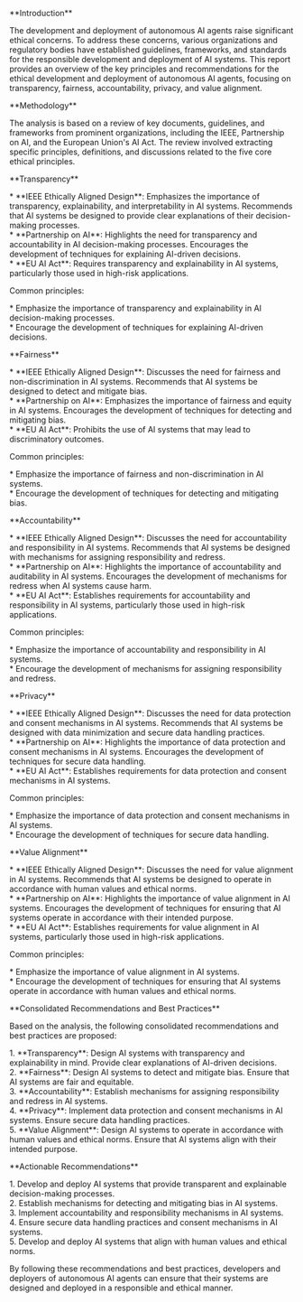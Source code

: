 \*\*Introduction\*\*

The development and deployment of autonomous AI agents raise significant ethical concerns. To address these concerns, various organizations and regulatory bodies have established guidelines, frameworks, and standards for the responsible development and deployment of AI systems. This report provides an overview of the key principles and recommendations for the ethical development and deployment of autonomous AI agents, focusing on transparency, fairness, accountability, privacy, and value alignment.

\*\*Methodology\*\*

The analysis is based on a review of key documents, guidelines, and frameworks from prominent organizations, including the IEEE, Partnership on AI, and the European Union's AI Act. The review involved extracting specific principles, definitions, and discussions related to the five core ethical principles.

\*\*Transparency\*\*

\* \*\*IEEE Ethically Aligned Design\*\*: Emphasizes the importance of transparency, explainability, and interpretability in AI systems. Recommends that AI systems be designed to provide clear explanations of their decision-making processes.  
\* \*\*Partnership on AI\*\*: Highlights the need for transparency and accountability in AI decision-making processes. Encourages the development of techniques for explaining AI-driven decisions.  
\* \*\*EU AI Act\*\*: Requires transparency and explainability in AI systems, particularly those used in high-risk applications.

Common principles:

\* Emphasize the importance of transparency and explainability in AI decision-making processes.  
\* Encourage the development of techniques for explaining AI-driven decisions.

\*\*Fairness\*\*

\* \*\*IEEE Ethically Aligned Design\*\*: Discusses the need for fairness and non-discrimination in AI systems. Recommends that AI systems be designed to detect and mitigate bias.  
\* \*\*Partnership on AI\*\*: Emphasizes the importance of fairness and equity in AI systems. Encourages the development of techniques for detecting and mitigating bias.  
\* \*\*EU AI Act\*\*: Prohibits the use of AI systems that may lead to discriminatory outcomes.

Common principles:

\* Emphasize the importance of fairness and non-discrimination in AI systems.  
\* Encourage the development of techniques for detecting and mitigating bias.

\*\*Accountability\*\*

\* \*\*IEEE Ethically Aligned Design\*\*: Discusses the need for accountability and responsibility in AI systems. Recommends that AI systems be designed with mechanisms for assigning responsibility and redress.  
\* \*\*Partnership on AI\*\*: Highlights the importance of accountability and auditability in AI systems. Encourages the development of mechanisms for redress when AI systems cause harm.  
\* \*\*EU AI Act\*\*: Establishes requirements for accountability and responsibility in AI systems, particularly those used in high-risk applications.

Common principles:

\* Emphasize the importance of accountability and responsibility in AI systems.  
\* Encourage the development of mechanisms for assigning responsibility and redress.

\*\*Privacy\*\*

\* \*\*IEEE Ethically Aligned Design\*\*: Discusses the need for data protection and consent mechanisms in AI systems. Recommends that AI systems be designed with data minimization and secure data handling practices.  
\* \*\*Partnership on AI\*\*: Highlights the importance of data protection and consent mechanisms in AI systems. Encourages the development of techniques for secure data handling.  
\* \*\*EU AI Act\*\*: Establishes requirements for data protection and consent mechanisms in AI systems.

Common principles:

\* Emphasize the importance of data protection and consent mechanisms in AI systems.  
\* Encourage the development of techniques for secure data handling.

\*\*Value Alignment\*\*

\* \*\*IEEE Ethically Aligned Design\*\*: Discusses the need for value alignment in AI systems. Recommends that AI systems be designed to operate in accordance with human values and ethical norms.  
\* \*\*Partnership on AI\*\*: Highlights the importance of value alignment in AI systems. Encourages the development of techniques for ensuring that AI systems operate in accordance with their intended purpose.  
\* \*\*EU AI Act\*\*: Establishes requirements for value alignment in AI systems, particularly those used in high-risk applications.

Common principles:

\* Emphasize the importance of value alignment in AI systems.  
\* Encourage the development of techniques for ensuring that AI systems operate in accordance with human values and ethical norms.

\*\*Consolidated Recommendations and Best Practices\*\*

Based on the analysis, the following consolidated recommendations and best practices are proposed:

1\. \*\*Transparency\*\*: Design AI systems with transparency and explainability in mind. Provide clear explanations of AI-driven decisions.  
2\. \*\*Fairness\*\*: Design AI systems to detect and mitigate bias. Ensure that AI systems are fair and equitable.  
3\. \*\*Accountability\*\*: Establish mechanisms for assigning responsibility and redress in AI systems.  
4\. \*\*Privacy\*\*: Implement data protection and consent mechanisms in AI systems. Ensure secure data handling practices.  
5\. \*\*Value Alignment\*\*: Design AI systems to operate in accordance with human values and ethical norms. Ensure that AI systems align with their intended purpose.

\*\*Actionable Recommendations\*\*

1\. Develop and deploy AI systems that provide transparent and explainable decision-making processes.  
2\. Establish mechanisms for detecting and mitigating bias in AI systems.  
3\. Implement accountability and responsibility mechanisms in AI systems.  
4\. Ensure secure data handling practices and consent mechanisms in AI systems.  
5\. Develop and deploy AI systems that align with human values and ethical norms.

By following these recommendations and best practices, developers and deployers of autonomous AI agents can ensure that their systems are designed and deployed in a responsible and ethical manner.